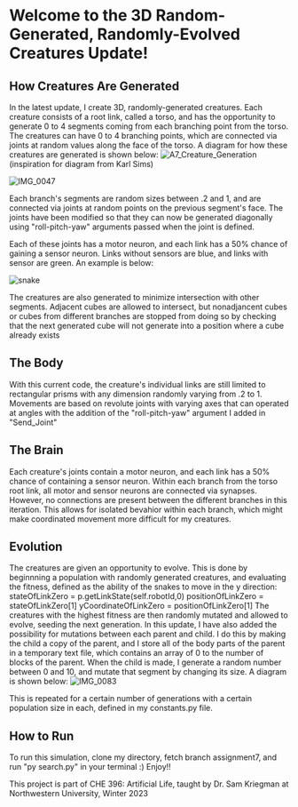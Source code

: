 
# Welcome to the 3D Random-Generated, Randomly-Evolved Creatures Update!
## How Creatures Are Generated
In the latest update, I create 3D, randomly-generated creatures. Each creature consists of a root link, called a torso, and has the opportunity to 
generate 0 to 4 segments coming from each branching point from the torso. The creatures can have 0 to 4 branching points, which are connected via joints at random
values along the face of the torso. A diagram for how these creatures are generated is shown below:
![A7_Creature_Generation](https://user-images.githubusercontent.com/122335561/220019495-a9e14a35-746b-4593-9f92-f7327993776e.png)
(inspiration for diagram from Karl Sims)

![IMG_0047](https://user-images.githubusercontent.com/122335561/220421421-a27ecf51-5b58-4ecf-8df8-dacae1fefaa6.jpg)

Each branch's segments are random sizes between .2 and 1, and are connected via joints at random points on the previous segment's face. The joints 
have been modified so that they can now be generated diagonally using "roll-pitch-yaw" arguments passed when the joint is defined.

Each of these joints has a motor neuron, and each link has a 50% chance of gaining a sensor neuron.
Links without sensors are blue, and links with sensor are green. An example is below:

![snake](https://user-images.githubusercontent.com/122335561/220019630-9309cda5-def3-428e-beac-4a1d2ed5f204.JPG)

The creatures are also generated to minimize intersection with other segments. Adjacent cubes are allowed to intersect, but nonadjancent cubes or cubes from different
branches are stopped from doing so by checking that the next generated cube will not generate into a position where a cube already exists

## The Body
With this current code, the creature's individual links are still limited to rectangular prisms with any dimension randomly varying from .2 to 1. 
Movements are based on revolute joints with varying axes that can operated at angles with the addition of the "roll-pitch-yaw" argument I added in "Send_Joint"

## The Brain
Each creature's joints contain a motor neuron, and each link has a 50% chance of containing a sensor neuron. Within each branch from the torso root link, all motor
and sensor neurons are connected via synapses. However, no connections are present between the different branches in this iteration. This allows for isolated
bevahior within each branch, which might make coordinated movement more difficult for my creatures.

## Evolution
The creatures are given an opportunity to evolve. This is done by beginnning a population
with randomly generated creatures, and evaluating the fitness, defined as the ability of the
snakes to move in the y direction:
   stateOfLinkZero = p.getLinkState(self.robotId,0)
        positionOfLinkZero = stateOfLinkZero[1]
        yCoordinateOfLinkZero = positionOfLinkZero[1]
The creatures with the highest fitness are then randomly mutated and allowed to evolve, seeding
the next generation. 
In this update, I have also added the possibility for mutations between each parent and child. I do this by making the child a copy of the parent, and I store all of the body parts of the parent in a temporary text file, which contains an array of 0 to the number of blocks of the parent. When the child is made, I generate a random number between 0 and 10, and mutate that segment by changing its size. A diagram is shown below: 
![IMG_0083](https://user-images.githubusercontent.com/122335561/222301287-4773462c-6e10-4d20-89da-f259aee9c1d8.png)

This is repeated for a certain number of generations with a certain population
size in each, defined in my constants.py file.
   

## How to Run
To run this simulation, clone my directory, fetch branch assignment7, and run "py search.py" in your terminal :)
Enjoy!!
   
This project is part of CHE 396: Artificial Life, taught by Dr. Sam Kriegman at Northwestern University, Winter 2023
